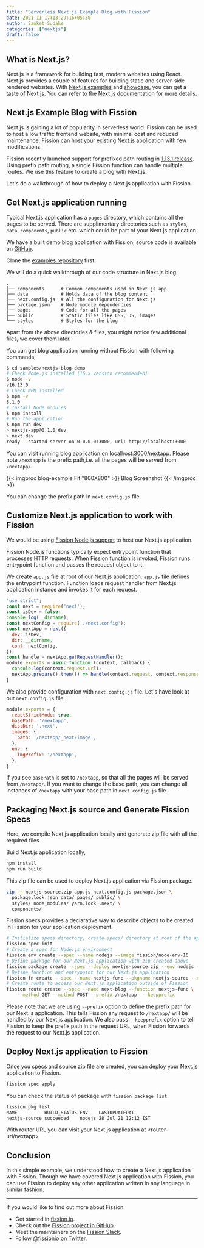 ```yaml
---
title: "Serverless Next.js Example Blog with Fission"
date: 2021-11-17T13:29:16+05:30
author: Sanket Sudake
categories: ["nextjs"]
draft: false
---
```


## What is Next.js?

Next.js is a framework for building fast, modern websites using React.
Next.js provides a couple of features for building static and server-side rendered websites.
With [Next.js examples](https://nextjs.org/examples) and [showcase](https://nextjs.org/showcase), you can get a taste of Next.js.
You can refer to the [Next.js documentation](https://nextjs.org/docs) for more details.

## Next.js Example Blog with Fission

Next.js is gaining a lot of popularity in serverless world.
Fission can be used to host a low traffic frontend website, with minimal cost and reduced maintenance.
Fission can host your existing Next.js application with few modifications.

Fission recently launched support for prefixed path routing in [1.13.1 release](/docs/releases/1.13.1/).
Using prefix path routing, a single Fission function can handle multiple routes.
We use this feature to create a blog with Next.js.

Let's do a walkthrough of how to deploy a Next.js application with Fission.

## Get Next.js application running

Typical Next.js application has a `pages` directory, which contains all the pages to be served.
There are supplimentary directories such as `styles`, `data`, `components`, `public` etc. which could be part of your Next.js application.

We have a built demo blog application with Fission, source code is available on [GitHub](https://github.com/fission/examples/tree/master/samples/nextjs-blog-demo).

Clone the [examples repository](https://github.com/fission/examples) first.

We will do a quick walkthrough of our code structure in Next.js blog.

```text
.
├── components      # Common components used in Next.js app
├── data            # Holds data of the blog content
├── next.config.js  # All the configuration for Next.js
├── package.json    # Node module dependencies
├── pages           # Code for all the pages
├── public          # Static files like CSS, JS, images
└── styles          # Styles for the blog
```

Apart from the above directories & files, you might notice few additional files, we cover them later.

You can get blog application running without Fission with following commands,

```bash
$ cd samples/nextjs-blog-demo
# Check Node.js installed (16.x version recommended)
$ node -v
v16.13.0
# Check NPM installed
$ npm -v
8.1.0
# Install Node modules
$ npm install
# Run the application
$ npm run dev
> nextjs-app@0.1.0 dev
> next dev
ready - started server on 0.0.0.0:3000, url: http://localhost:3000
```

You can visit running blog application on <localhost:3000/nextapp>.
Please note `/nextapp` is the prefix path,i.e. all the pages will be served from `/nextapp/`.

{{< imgproc blog-example Fit "800X800" >}}
Blog Screenshot
{{< /imgproc >}}

You can change the prefix path in `next.config.js` file.

## Customize Next.js application to work with Fission

We would be using [Fission Node.js support](/docs/usage/languages/nodejs/) to host our Next.js application.

Fission Node.js functions typically expect entrypoint function that processes HTTP requests.
When Fission function is invoked, Fission runs entrypoint function and passes the request object to it.

We create `app.js` file at root of our Next.js application.
`app.js` file defines the entrypoint function.
Function loads request handler from Next.js application instance and invokes it for each request.

```js
"use strict";
const next = require('next');
const isDev = false;
console.log(__dirname);
const nextConfig = require('./next.config');
const nextApp = next({
  dev: isDev,
  dir: __dirname,
  conf: nextConfig,
});
const handle = nextApp.getRequestHandler();
module.exports = async function (context, callback) {
  console.log(context.request.url);
  nextApp.prepare().then(() => handle(context.request, context.response));
}
```

We also provide configuration with `next.config.js` file.
Let's have look at our `next.config.js` file.

```js
module.exports = {
  reactStrictMode: true,
  basePath: '/nextapp',
  distDir: '.next',
  images: {
    path: '/nextapp/_next/image',
  },
  env: {
    imgPrefix: '/nextapp',
  },
}
```

If you see `basePath` is set to `/nextapp`, so that all the pages will be served from `/nextapp/`.
If you want to change the base path, you can change all instances of `/nextapp` with your base path in `next.config.js` file.

## Packaging Next.js source and Generate Fission Specs

Here, we compile Next.js application locally and generate zip file with all the required files.

Build Next.js application locally,

```bash
npm install
npm run build
```

This zip file can be used to deploy Next.js application via Fission package.

```bash
zip -r nextjs-source.zip app.js next.config.js package.json \
  package.lock.json data/ pages/ public/ \
  styles/ node_modules/ yarn.lock .next/ \
  components/
```

Fission specs provides a declarative way to describe objects to be created in Fission for your application deployment.

```bash
# Initialize specs directory, create specs/ directory at root of the app
fission spec init
# Create a spec for Node.js environment
fission env create --spec --name nodejs --image fission/node-env-16
# Define package for our Next.js application with zip created above
fission package create --spec --deploy nextjs-source.zip --env nodejs --name nextjs-source
# Define function and entrypoint for our Next.js application
fission fn create --spec --name nextjs-func --pkgname nextjs-source --entrypoint "app"
# Create route to access our Next.js application outside of Fission
fission route create --spec --name next-blog --function nextjs-func \
    --method GET --method POST --prefix /nextapp  --keepprefix
```

Please note that we are using `--prefix` option to define the prefix path for our Next.js application.
This tells Fission any request to `/nextapp/` will be handled by our Next.js application.
We also pass `--keepprefix` option to tell Fission to keep the prefix path in the request URL, when Fission forwards the request to our Next.js application.

## Deploy Next.js application to Fission

Once you specs and source zip file are created, you can deploy your Next.js application to Fission.

```bash
fission spec apply
```

You can check the status of package with `fission package list`.

```bash
fission pkg list
NAME          BUILD_STATUS ENV    LASTUPDATEDAT
nextjs-source succeeded    nodejs 28 Jul 21 12:12 IST
```

With router URL you can visit your Next.js application at <router-url/nextapp>

## Conclusion

In this simple example, we understood how to create a Next.js application with Fission.
Though we have covered Next.js application with Fission, you can use Fission to deploy any other application written in any language in similar fashion.

----

If you would like to find out more about Fission:

- Get started in [fission.io](http://fission.io/).
- Check out the
  [Fission project in GitHub](https://github.com/fission/fission).
- Meet the maintainers on the
  [Fission Slack](/slack).
- Follow [@fissionio on Twitter](https://twitter.com/fissionio).
